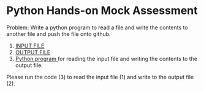 # Python Hands-on Mock Assessment
Problem: Write a python program to read a file and write the contents to another file and push the file onto github.


1. [INPUT FILE](Read_from.txt)
2. [OUTPUT FILE](Write_into.txt)
3. [Python program ](readandwrite.py)for reading the input file and writing the contents to the output file.


Please run the code (3) to read the input file (1) and write to the output file (2).

